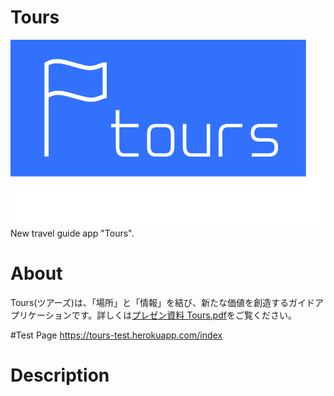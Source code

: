 # Tours
![Tours logo](Docments/img/Tours_logo.png "logo")
New travel guide app "Tours".

# About
Tours(ツアーズ)は、「場所」と「情報」を結び、新たな価値を創造するガイドアプリケーションです。詳しくは[プレゼン資料 Tours.pdf](Docments/Tours.pdf)をご覧ください。

#Test Page
https://tours-test.herokuapp.com/index

# Description

# 
